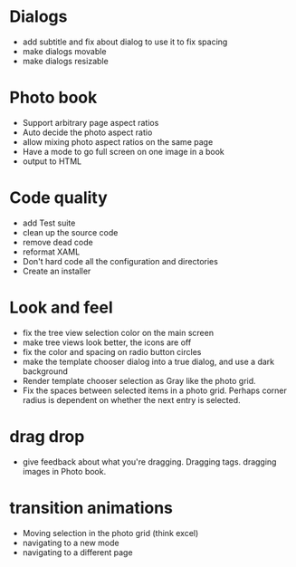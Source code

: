 ﻿# Dialogs
* add subtitle and fix about dialog to use it to fix spacing 
* make dialogs movable 
* make dialogs resizable 

# Photo book 
* Support arbitrary page aspect ratios 
* Auto decide the photo aspect ratio 
* allow mixing photo aspect ratios on the same page 
* Have a mode to go full screen on one image in a book 
* output to HTML 

# Code quality
* add Test suite
* clean up the source code
* remove dead code
* reformat XAML
* Don't hard code all the configuration and directories
* Create an installer

# Look and feel 
* fix the tree view selection color on the main screen  
* make tree views look better, the icons are off  
* fix the color and spacing on radio button circles
* make the template chooser dialog into a true dialog, and use a dark background
* Render  template chooser selection as Gray like the photo grid.
* Fix the spaces between selected items in a photo grid. Perhaps corner radius is dependent on whether the next entry is selected. 

# drag drop 
* give feedback about what you're dragging. Dragging tags. dragging images in Photo book. 

# transition animations
* Moving selection in the photo grid (think excel) 
* navigating to a new mode  
* navigating to a different page 

